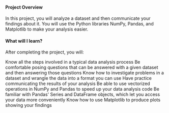 
#### Project Overview

In this project, you will analyze a dataset and then communicate your findings about it. You will use the Python libraries NumPy, Pandas, and Matplotlib to make your analysis easier.

#### What will I learn?

After completing the project, you will:

Know all the steps involved in a typical data analysis process
Be comfortable posing questions that can be answered with a given dataset and then answering those questions
Know how to investigate problems in a dataset and wrangle the data into a format you can use
Have practice communicating the results of your analysis
Be able to use vectorized operations in NumPy and Pandas to speed up your data analysis code
Be familiar with Pandas' Series and DataFrame objects, which let you access your data more conveniently
Know how to use Matplotlib to produce plots showing your findings
